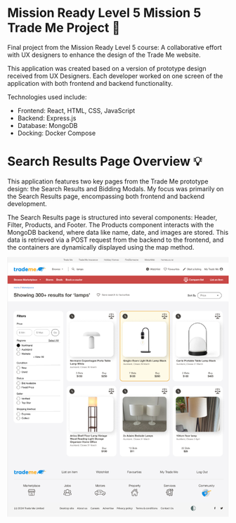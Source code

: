 # Mission Ready Level 5 Mission 5 Trade Me Project 🚀

Final project from the Mission Ready Level 5 course: A collaborative effort with UX designers to enhance the design of the Trade Me website. 

This application was created based on a version of prototype design received from UX Designers. Each developer worked on one screen of the application with both frontend and backend functionality. 

Technologies used include:
- Frontend: React, HTML, CSS, JavaScript
- Backend: Express.js
- Database: MongoDB
- Docking: Docker Compose

# Search Results Page Overview 💡

This application features two key pages from the Trade Me prototype design: the Search Results and Bidding Modals. My focus was primarily on the Search Results page, encompassing both frontend and backend development.

The Search Results page is structured into several components: Header, Filter, Products, and Footer. The Products component interacts with the MongoDB backend, where  data like name, date, and images are stored. This data is retrieved via a POST request from the backend to the frontend, and the containers are dynamically displayed using the map method.

![SearchResultsPage](./searchResults.png)

